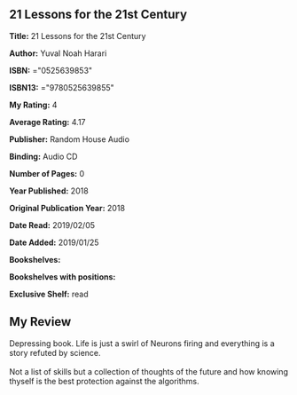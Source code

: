## 21 Lessons for the 21st Century

**Title:** 21 Lessons for the 21st Century

**Author:** Yuval Noah Harari

**ISBN:** ="0525639853"

**ISBN13:** ="9780525639855"

**My Rating:** 4

**Average Rating:** 4.17

**Publisher:** Random House Audio

**Binding:** Audio CD

**Number of Pages:** 0

**Year Published:** 2018

**Original Publication Year:** 2018

**Date Read:** 2019/02/05

**Date Added:** 2019/01/25

**Bookshelves:** 

**Bookshelves with positions:** 

**Exclusive Shelf:** read


## My Review

Depressing book. Life is just a swirl of Neurons firing and everything is a story refuted by science. <br/><br/>Not a list of skills but a collection of  thoughts of the future and how knowing thyself is the best protection against the algorithms. 
